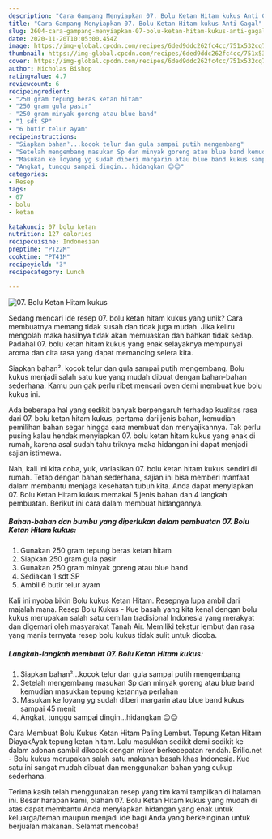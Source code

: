 ```yaml
---
description: "Cara Gampang Menyiapkan 07. Bolu Ketan Hitam kukus Anti Gagal"
title: "Cara Gampang Menyiapkan 07. Bolu Ketan Hitam kukus Anti Gagal"
slug: 2604-cara-gampang-menyiapkan-07-bolu-ketan-hitam-kukus-anti-gagal
date: 2020-11-20T10:05:00.454Z
image: https://img-global.cpcdn.com/recipes/6ded9ddc262fc4cc/751x532cq70/07-bolu-ketan-hitam-kukus-foto-resep-utama.jpg
thumbnail: https://img-global.cpcdn.com/recipes/6ded9ddc262fc4cc/751x532cq70/07-bolu-ketan-hitam-kukus-foto-resep-utama.jpg
cover: https://img-global.cpcdn.com/recipes/6ded9ddc262fc4cc/751x532cq70/07-bolu-ketan-hitam-kukus-foto-resep-utama.jpg
author: Nicholas Bishop
ratingvalue: 4.7
reviewcount: 6
recipeingredient:
- "250 gram tepung beras ketan hitam"
- "250 gram gula pasir"
- "250 gram minyak goreng atau blue band"
- "1 sdt SP"
- "6 butir telur ayam"
recipeinstructions:
- "Siapkan bahan²...kocok telur dan gula sampai putih mengembang"
- "Setelah mengembang masukan Sp dan minyak goreng atau blue band kemudian masukkan tepung ketannya perlahan"
- "Masukan ke loyang yg sudah diberi margarin atau blue band kukus sampai 45 menit"
- "Angkat, tunggu sampai dingin...hidangkan 😊😊"
categories:
- Resep
tags:
- 07
- bolu
- ketan

katakunci: 07 bolu ketan 
nutrition: 127 calories
recipecuisine: Indonesian
preptime: "PT22M"
cooktime: "PT41M"
recipeyield: "3"
recipecategory: Lunch

---
```



![07. Bolu Ketan Hitam kukus](https://img-global.cpcdn.com/recipes/6ded9ddc262fc4cc/751x532cq70/07-bolu-ketan-hitam-kukus-foto-resep-utama.jpg)

Sedang mencari ide resep 07. bolu ketan hitam kukus yang unik? Cara membuatnya memang tidak susah dan tidak juga mudah. Jika keliru mengolah maka hasilnya tidak akan memuaskan dan bahkan tidak sedap. Padahal 07. bolu ketan hitam kukus yang enak selayaknya mempunyai aroma dan cita rasa yang dapat memancing selera kita.

Siapkan bahan². kocok telur dan gula sampai putih mengembang. Bolu kukus menjadi salah satu kue yang mudah dibuat dengan bahan-bahan sederhana. Kamu pun gak perlu ribet mencari oven demi membuat kue bolu kukus ini.

Ada beberapa hal yang sedikit banyak berpengaruh terhadap kualitas rasa dari 07. bolu ketan hitam kukus, pertama dari jenis bahan, kemudian pemilihan bahan segar hingga cara membuat dan menyajikannya. Tak perlu pusing kalau hendak menyiapkan 07. bolu ketan hitam kukus yang enak di rumah, karena asal sudah tahu triknya maka hidangan ini dapat menjadi sajian istimewa.


Nah, kali ini kita coba, yuk, variasikan 07. bolu ketan hitam kukus sendiri di rumah. Tetap dengan bahan sederhana, sajian ini bisa memberi manfaat dalam membantu menjaga kesehatan tubuh kita. Anda dapat menyiapkan 07. Bolu Ketan Hitam kukus memakai 5 jenis bahan dan 4 langkah pembuatan. Berikut ini cara dalam membuat hidangannya.

<!--inarticleads1-->

##### Bahan-bahan dan bumbu yang diperlukan dalam pembuatan 07. Bolu Ketan Hitam kukus:

1. Gunakan 250 gram tepung beras ketan hitam
1. Siapkan 250 gram gula pasir
1. Gunakan 250 gram minyak goreng atau blue band
1. Sediakan 1 sdt SP
1. Ambil 6 butir telur ayam


Kali ini nyoba bikin Bolu kukus Ketan Hitam. Resepnya lupa ambil dari majalah mana. Resep Bolu Kukus - Kue basah yang kita kenal dengan bolu kukus merupakan salah satu cemilan tradisional Indonesia yang merakyat dan digemari oleh masyarakat Tanah Air. Memiliki tekstur lembut dan rasa yang manis ternyata resep bolu kukus tidak sulit untuk dicoba. 

<!--inarticleads2-->

##### Langkah-langkah membuat 07. Bolu Ketan Hitam kukus:

1. Siapkan bahan²...kocok telur dan gula sampai putih mengembang
1. Setelah mengembang masukan Sp dan minyak goreng atau blue band kemudian masukkan tepung ketannya perlahan
1. Masukan ke loyang yg sudah diberi margarin atau blue band kukus sampai 45 menit
1. Angkat, tunggu sampai dingin...hidangkan 😊😊


Cara Membuat Bolu Kukus Ketan Hitam Paling Lembut. Tepung Ketan Hitam DiayakAyak tepung ketan hitam. Lalu masukkan sedikit demi sedikit ke dalam adonan sambil dikocok dengan mixer berkecepatan rendah. Brilio.net - Bolu kukus merupakan salah satu makanan basah khas Indonesia. Kue satu ini sangat mudah dibuat dan menggunakan bahan yang cukup sederhana. 

Terima kasih telah menggunakan resep yang tim kami tampilkan di halaman ini. Besar harapan kami, olahan 07. Bolu Ketan Hitam kukus yang mudah di atas dapat membantu Anda menyiapkan hidangan yang enak untuk keluarga/teman maupun menjadi ide bagi Anda yang berkeinginan untuk berjualan makanan. Selamat mencoba!
